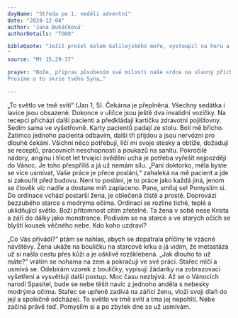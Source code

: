```yaml
---
dayName: "Středa po 1. neděli adventní"
date: "2024-12-04"
author: 'Jana Bukáčková'
authorDetails: "TODO"

bibleQuote: "Ježíš prošel kolem Galilejského moře, vystoupil na horu a posadil se tam. Tu k němu přišly velké zástupy. Měly s sebou chromé, slepé, zmrzačené, němé a mnoho jiných; položily mu je k nohám a on je uzdravil. Když lidé viděli, že němí mluví, zmrzačení že jsou zdrávi, chromí že chodí a slepí vidí, žasli a velebili Boha Izraele. Ježíš si pak zavolal své učedníky a řekl: „Je mi líto zástupu, protože už tři dny jsou se mnou a nemají co jíst. A nechci je nechat odejít hladové, aby je cestou neopustily síly.“ Učedníci mu řekli: „Kde bychom tady v neobydleném kraji sehnali tolik chleba, abychom mohli dát dosyta najíst tak velkému zástupu?“ Ježíš se zeptal: „Kolik máte chlebů?“ Odpověděli: „Sedm a několik malých ryb.“ Rozkázal, aby se lid posadil na zem, vzal těch sedm chlebů a ty ryby, vzdal díky,  lámal  a dával učedníkům a učedníci lidem. Všichni se dosyta najedli a sesbíralo se ještě plných sedm košíků zbylých kousků (chleba).
"
source: "Mt 15,29-37"

prayer: "Bože, připrav působením své milosti naše srdce na slavný příchod svého Syna, abychom mohli mít účast na nebeské hostině a přijmout z Kristových rukou odměnu  věčného  života.
Prosíme o to skrze tvého Syna…"

---
```


„To světlo ve tmě svítí“ (Jan 1, 5).
Čekárna je přeplněná. Všechny sedátka i lavice jsou obsazené. Dokonce v uličce jsou ještě dva invalidní vozíčky. Na recepci přichází další pacienti a předkládají kartičku zdravotní pojišťovny. Sedím sama ve vyšetřovně. Karty pacientů padají ze stolu. Bolí mě břicho. Zatímco jednoho pacienta  odbavím, další tři přijdou  a jsou nervózní pro dlouhé čekání.
Všichni něco potřebují,  líčí  mi  svoje  stesky a obtíže, dožadují se receptů, pracovních neschopností a poukazů na sanitu. Pokročilé nádory, angínu i třicet let trvající svědění ucha je potřeba vyřešit nejpozději do Vánoc. Je toho přespříliš a já už nemám sílu.
„Paní doktorko, měla byste se více usmívat, Vaše práce je přece poslání,“ zahaleká na mě pacient a jde si zakouřit před  budovu.  Není to poslání, je to práce jako každá jiná, jenom se člověk víc nadře a dostane míň zaplaceno. Pane, smiluj se! Pomyslím si.
Do ordinace vchází postarší žena, je oblečená čistě a prostě. Doprovází bezzubého starce s modrýma očima. Ordinací se rozline tiché, teplé a uklidňující světlo. Boží přítomnost cítím zřetelně. Ta žena v sobě nese Krista a září do dálky jako monstrance. Podívám se na starce a ve starých očích se blyští kousek věčného nebe. Kdo koho uzdraví?
 
„Co Vás přivádí?“ ptám se nahlas, abych se dopátrala příčiny té vzácné návštěvy. Žena ukáže na bouličku na starcově krku a já vidím, že metastáza už si našla cestu přes kůži a je ošklivě rozšklebená. „Jak dlouho to už máte?“ vrátím se nohama na zem a pokračuji ve své práci. Stařec mlčí a usmívá se. Odebírám vzorek z bouličky, vypisuji žádanky na zobrazovací vyšetření a vysvětluji další postup. Moc času nezbývá. Až se o Vánocích narodí Spasitel, bude se nebe těšit navíc z jednoho anděla s nebesky modrýma očima.
Stařec se upřeně zadívá na zářící ženu, vloží svoji dlaň do její a společně odcházejí.
To světlo ve tmě svítí a tma jej nepohltí. Nebe začíná právě teď. Pomyslím si a po zbytek dne se už usmívám.
